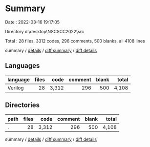 # Summary

Date : 2022-03-16 19:17:05

Directory d:\desktop\NSCSCC2022\src

Total : 28 files,  3312 codes, 296 comments, 500 blanks, all 4108 lines

summary / [details](details.md) / [diff summary](diff.md) / [diff details](diff-details.md)

## Languages
| language | files | code | comment | blank | total |
| :--- | ---: | ---: | ---: | ---: | ---: |
| Verilog | 28 | 3,312 | 296 | 500 | 4,108 |

## Directories
| path | files | code | comment | blank | total |
| :--- | ---: | ---: | ---: | ---: | ---: |
| . | 28 | 3,312 | 296 | 500 | 4,108 |

summary / [details](details.md) / [diff summary](diff.md) / [diff details](diff-details.md)